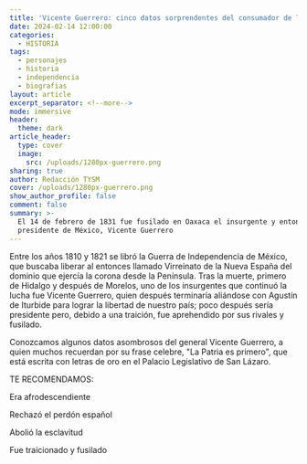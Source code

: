 ```yaml
---
title: 'Vicente Guerrero: cinco datos sorprendentes del consumador de la Independencia'
date: 2024-02-14 12:00:00
categories:
  - HISTORIA
tags:
  - personajes
  - historia
  - independencia
  - biografias
layout: article
excerpt_separator: <!--more-->
mode: immersive
header:
  theme: dark
article_header:
  type: cover
  image:
    src: /uploads/1280px-guerrero.png
sharing: true
author: Redacción TYSM
cover: /uploads/1280px-guerrero.png
show_author_profile: false
comment: false
summary: >-
  El 14 de febrero de 1831 fue fusilado en Oaxaca el insurgente y entonces
  presidente de México, Vicente Guerrero
---
```

Entre los años 1810 y 1821 se libró la Guerra de Independencia de México, que buscaba liberar al entonces llamado Virreinato de la Nueva España del dominio que ejercía la corona desde la Península. Tras la muerte, primero de Hidalgo y después de Morelos, uno de los insurgentes que continuó la lucha fue Vicente Guerrero, quien después terminaría aliándose con Agustín de Iturbide para lograr la libertad de nuestro país; poco después sería presidente pero, debido a una traición, fue aprehendido por sus rivales y fusilado.

Conozcamos algunos datos asombrosos del general Vicente Guerrero, a quien muchos recuerdan por su frase celebre, "La Patria es primero", que está escrita con letras de oro en el Palacio Legislativo de San Lázaro.

TE RECOMENDAMOS:

Era afrodescendiente

Rechazó el perdón español

Abolió la esclavitud

Fue traicionado y fusilado